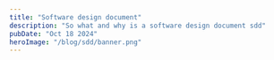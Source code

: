 ```yaml
---
title: "Software design document"
description: "So what and why is a software design document sdd"
pubDate: "Oct 18 2024"
heroImage: "/blog/sdd/banner.png"
---
```

